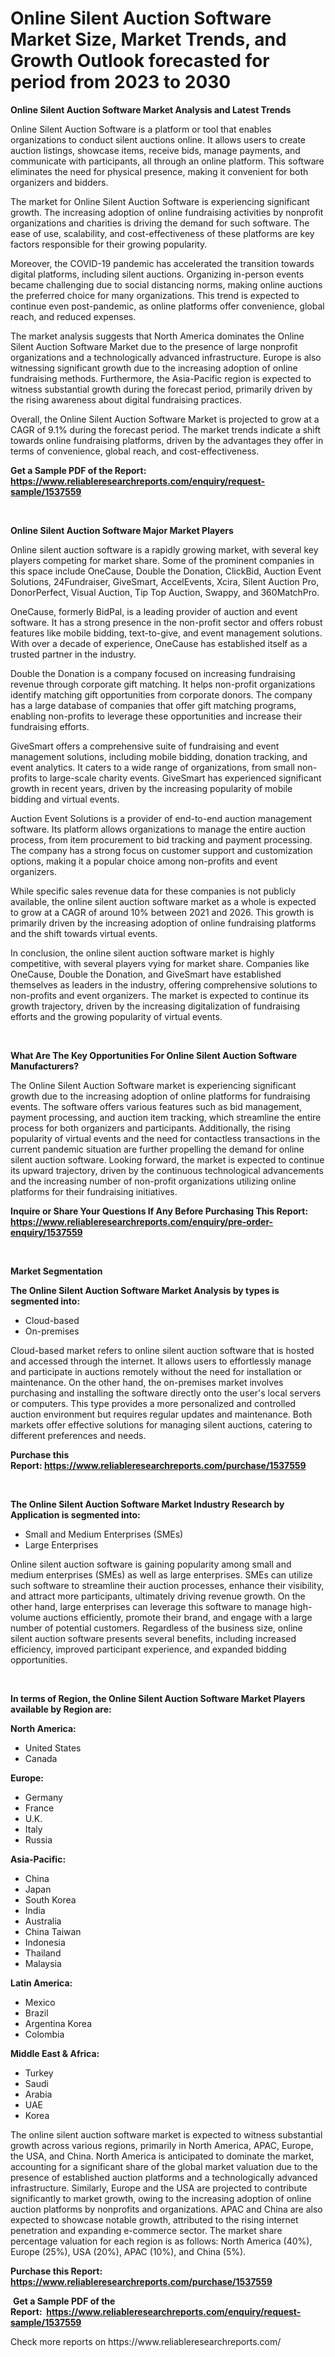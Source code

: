 <p><h1>Online Silent Auction Software Market Size, Market Trends, and Growth Outlook forecasted for period from 2023 to 2030</h1></p><p><strong>Online Silent Auction Software Market Analysis and Latest Trends</strong></p>
<p><p>Online Silent Auction Software is a platform or tool that enables organizations to conduct silent auctions online. It allows users to create auction listings, showcase items, receive bids, manage payments, and communicate with participants, all through an online platform. This software eliminates the need for physical presence, making it convenient for both organizers and bidders.</p><p>The market for Online Silent Auction Software is experiencing significant growth. The increasing adoption of online fundraising activities by nonprofit organizations and charities is driving the demand for such software. The ease of use, scalability, and cost-effectiveness of these platforms are key factors responsible for their growing popularity.</p><p>Moreover, the COVID-19 pandemic has accelerated the transition towards digital platforms, including silent auctions. Organizing in-person events became challenging due to social distancing norms, making online auctions the preferred choice for many organizations. This trend is expected to continue even post-pandemic, as online platforms offer convenience, global reach, and reduced expenses.</p><p>The market analysis suggests that North America dominates the Online Silent Auction Software Market due to the presence of large nonprofit organizations and a technologically advanced infrastructure. Europe is also witnessing significant growth due to the increasing adoption of online fundraising methods. Furthermore, the Asia-Pacific region is expected to witness substantial growth during the forecast period, primarily driven by the rising awareness about digital fundraising practices.</p><p>Overall, the Online Silent Auction Software Market is projected to grow at a CAGR of 9.1% during the forecast period. The market trends indicate a shift towards online fundraising platforms, driven by the advantages they offer in terms of convenience, global reach, and cost-effectiveness.</p></p>
<p><strong>Get a Sample PDF of the Report:&nbsp; <a href="https://www.reliableresearchreports.com/enquiry/request-sample/1537559">https://www.reliableresearchreports.com/enquiry/request-sample/1537559</a></strong></p>
<p>&nbsp;</p>
<p><strong>Online Silent Auction Software Major Market Players</strong></p>
<p><p>Online silent auction software is a rapidly growing market, with several key players competing for market share. Some of the prominent companies in this space include OneCause, Double the Donation, ClickBid, Auction Event Solutions, 24Fundraiser, GiveSmart, AccelEvents, Xcira, Silent Auction Pro, DonorPerfect, Visual Auction, Tip Top Auction, Swappy, and 360MatchPro.</p><p>OneCause, formerly BidPal, is a leading provider of auction and event software. It has a strong presence in the non-profit sector and offers robust features like mobile bidding, text-to-give, and event management solutions. With over a decade of experience, OneCause has established itself as a trusted partner in the industry.</p><p>Double the Donation is a company focused on increasing fundraising revenue through corporate gift matching. It helps non-profit organizations identify matching gift opportunities from corporate donors. The company has a large database of companies that offer gift matching programs, enabling non-profits to leverage these opportunities and increase their fundraising efforts.</p><p>GiveSmart offers a comprehensive suite of fundraising and event management solutions, including mobile bidding, donation tracking, and event analytics. It caters to a wide range of organizations, from small non-profits to large-scale charity events. GiveSmart has experienced significant growth in recent years, driven by the increasing popularity of mobile bidding and virtual events.</p><p>Auction Event Solutions is a provider of end-to-end auction management software. Its platform allows organizations to manage the entire auction process, from item procurement to bid tracking and payment processing. The company has a strong focus on customer support and customization options, making it a popular choice among non-profits and event organizers.</p><p>While specific sales revenue data for these companies is not publicly available, the online silent auction software market as a whole is expected to grow at a CAGR of around 10% between 2021 and 2026. This growth is primarily driven by the increasing adoption of online fundraising platforms and the shift towards virtual events.</p><p>In conclusion, the online silent auction software market is highly competitive, with several players vying for market share. Companies like OneCause, Double the Donation, and GiveSmart have established themselves as leaders in the industry, offering comprehensive solutions to non-profits and event organizers. The market is expected to continue its growth trajectory, driven by the increasing digitalization of fundraising efforts and the growing popularity of virtual events.</p></p>
<p>&nbsp;</p>
<p><strong>What Are The Key Opportunities For Online Silent Auction Software Manufacturers?</strong></p>
<p><p>The Online Silent Auction Software market is experiencing significant growth due to the increasing adoption of online platforms for fundraising events. The software offers various features such as bid management, payment processing, and auction item tracking, which streamline the entire process for both organizers and participants. Additionally, the rising popularity of virtual events and the need for contactless transactions in the current pandemic situation are further propelling the demand for online silent auction software. Looking forward, the market is expected to continue its upward trajectory, driven by the continuous technological advancements and the increasing number of non-profit organizations utilizing online platforms for their fundraising initiatives.</p></p>
<p><strong>Inquire or Share Your Questions If Any Before Purchasing This Report: <a href="https://www.reliableresearchreports.com/enquiry/pre-order-enquiry/1537559">https://www.reliableresearchreports.com/enquiry/pre-order-enquiry/1537559</a></strong></p>
<p>&nbsp;</p>
<p><strong>Market Segmentation</strong></p>
<p><strong>The Online Silent Auction Software Market Analysis by types is segmented into:</strong></p>
<p><ul><li>Cloud-based</li><li>On-premises</li></ul></p>
<p><p>Cloud-based market refers to online silent auction software that is hosted and accessed through the internet. It allows users to effortlessly manage and participate in auctions remotely without the need for installation or maintenance. On the other hand, the on-premises market involves purchasing and installing the software directly onto the user's local servers or computers. This type provides a more personalized and controlled auction environment but requires regular updates and maintenance. Both markets offer effective solutions for managing silent auctions, catering to different preferences and needs.</p></p>
<p><strong>Purchase this Report:&nbsp;<a href="https://www.reliableresearchreports.com/purchase/1537559">https://www.reliableresearchreports.com/purchase/1537559</a></strong></p>
<p>&nbsp;</p>
<p><strong>The Online Silent Auction Software Market Industry Research by Application is segmented into:</strong></p>
<p><ul><li>Small and Medium Enterprises (SMEs)</li><li>Large Enterprises</li></ul></p>
<p><p>Online silent auction software is gaining popularity among small and medium enterprises (SMEs) as well as large enterprises. SMEs can utilize such software to streamline their auction processes, enhance their visibility, and attract more participants, ultimately driving revenue growth. On the other hand, large enterprises can leverage this software to manage high-volume auctions efficiently, promote their brand, and engage with a large number of potential customers. Regardless of the business size, online silent auction software presents several benefits, including increased efficiency, improved participant experience, and expanded bidding opportunities.</p></p>
<p>&nbsp;</p>
<p><strong>In terms of Region, the Online Silent Auction Software Market Players available by Region are:</strong></p>
<p>
    <p> <strong> North America: </strong>
        <ul>
            <li>United States</li>
            <li>Canada</li>
        </ul>
        </p> 
    <p> <strong> Europe: </strong>
        <ul>
            <li>Germany</li>
            <li>France</li>
            <li>U.K.</li>
            <li>Italy</li>
            <li>Russia</li>
        </ul>
        </p> 
    <p> <strong> Asia-Pacific: </strong>
        <ul>
            <li>China</li>
            <li>Japan</li>
            <li>South Korea</li>
            <li>India</li>
            <li>Australia</li>
            <li>China Taiwan</li>
            <li>Indonesia</li>
            <li>Thailand</li>
            <li>Malaysia</li>
        </ul>
        </p> 
    <p> <strong> Latin America: </strong>
        <ul>
            <li>Mexico</li>
            <li>Brazil</li>
            <li>Argentina Korea</li>
            <li>Colombia</li>
        </ul>
        </p> 
    <p> <strong> Middle East & Africa: </strong>
        <ul>
            <li>Turkey</li>
            <li>Saudi</li>
            <li>Arabia</li>
            <li>UAE</li>
            <li>Korea</li>
        </ul>
    </p>
    </p>
<p><p>The online silent auction software market is expected to witness substantial growth across various regions, primarily in North America, APAC, Europe, the USA, and China. North America is anticipated to dominate the market, accounting for a significant share of the global market valuation due to the presence of established auction platforms and a technologically advanced infrastructure. Similarly, Europe and the USA are projected to contribute significantly to market growth, owing to the increasing adoption of online auction platforms by nonprofits and organizations. APAC and China are also expected to showcase notable growth, attributed to the rising internet penetration and expanding e-commerce sector. The market share percentage valuation for each region is as follows: North America (40%), Europe (25%), USA (20%), APAC (10%), and China (5%).</p></p>
<p><strong>Purchase this Report: <a href="https://www.reliableresearchreports.com/purchase/1537559">https://www.reliableresearchreports.com/purchase/1537559</a></strong></p>
<p>&nbsp;<strong>Get a Sample PDF of the Report:&nbsp;&nbsp;<a href="https://www.reliableresearchreports.com/enquiry/request-sample/1537559">https://www.reliableresearchreports.com/enquiry/request-sample/1537559</a></strong></p>
<p><strong></strong></p>
<p>Check more reports on https://www.reliableresearchreports.com/</p>